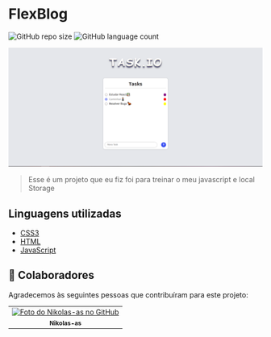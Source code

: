 # FlexBlog 

![GitHub repo size](https://img.shields.io/github/repo-size/Nikolas-as/Task.io?style=for-the-badge)
![GitHub language count](https://img.shields.io/github/languages/count/Nikolas-as/Task.io?style=for-the-badge)

<img src="./Task.io.PNG" alt="exemplo imagem">

> Esse é um projeto que eu fiz foi para treinar o meu javascript e local Storage
>
## Linguagens utilizadas

- [CSS3](https://developer.mozilla.org/pt-BR/docs/Web/CSS)
- [HTML](https://developer.mozilla.org/pt-BR/docs/Web/HTML)
- [JavaScript](https://developer.mozilla.org/pt-BR/docs/Web/Javascript)

## 🤝 Colaboradores

Agradecemos às seguintes pessoas que contribuíram para este projeto:

<table>
  <tr>
    <td align="center">
      <a href="#">
        <img src="https://avatars.githubusercontent.com/u/62979208?v=4" width="100px;" alt="Foto do Nikolas-as no GitHub"/><br>
        <sub>
          <b>Nikolas-as</b>
        </sub>
      </a>
    </td>
</table>

